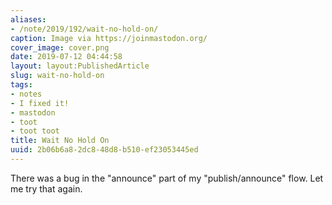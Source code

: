 ```yaml
---
aliases:
- /note/2019/192/wait-no-hold-on/
caption: Image via https://joinmastodon.org/
cover_image: cover.png
date: 2019-07-12 04:44:58
layout: layout:PublishedArticle
slug: wait-no-hold-on
tags:
- notes
- I fixed it!
- mastodon
- toot
- toot toot
title: Wait No Hold On
uuid: 2b06b6a8-2dc8-48d8-b510-ef23053445ed
---
```


There was a bug in the "announce" part of my "publish/announce" flow. Let me try
that again.